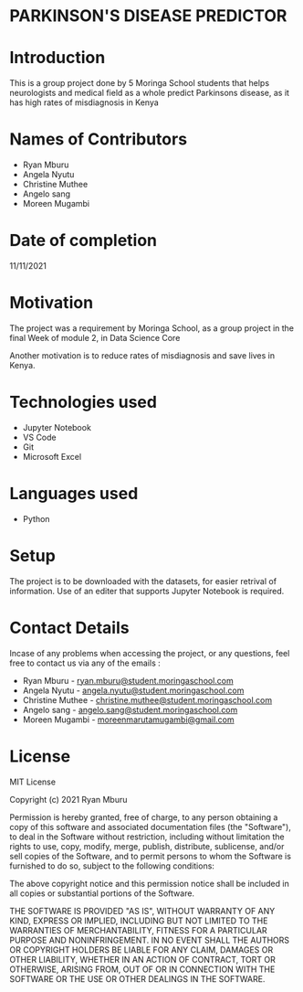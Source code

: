 # PARKINSON'S DISEASE PREDICTOR

# Introduction
This is a group project done by 5 Moringa School students that helps neurologists and medical field as a whole predict Parkinsons disease, as it has high rates of misdiagnosis in Kenya

# Names of Contributors
- Ryan Mburu
- Angela Nyutu
- Christine Muthee
- Angelo sang
- Moreen Mugambi

# Date of completion
11/11/2021

# Motivation
The project was a requirement by Moringa School, as a group project in the final Week of module 2, in Data Science Core

Another motivation is to reduce rates of misdiagnosis and save lives in Kenya.

# Technologies used
- Jupyter Notebook
- VS Code
- Git
- Microsoft Excel

# Languages used
- Python

# Setup
The project is to be downloaded with the datasets, for easier retrival of information. Use of an editer that supports Jupyter Notebook is required.

# Contact Details
Incase of any problems when accessing the project, or any questions, feel free to contact us via any of the emails : 

- Ryan Mburu - ryan.mburu@student.moringaschool.com
- Angela Nyutu - angela.nyutu@student.moringaschool.com
- Christine Muthee - christine.muthee@student.moringaschool.com
- Angelo sang - angelo.sang@student.moringaschool.com
- Moreen Mugambi - moreenmarutamugambi@gmail.com

# License
MIT License

Copyright (c) 2021 Ryan Mburu

Permission is hereby granted, free of charge, to any person obtaining a copy
of this software and associated documentation files (the "Software"), to deal
in the Software without restriction, including without limitation the rights
to use, copy, modify, merge, publish, distribute, sublicense, and/or sell
copies of the Software, and to permit persons to whom the Software is
furnished to do so, subject to the following conditions:

The above copyright notice and this permission notice shall be included in all
copies or substantial portions of the Software.

THE SOFTWARE IS PROVIDED "AS IS", WITHOUT WARRANTY OF ANY KIND, EXPRESS OR
IMPLIED, INCLUDING BUT NOT LIMITED TO THE WARRANTIES OF MERCHANTABILITY,
FITNESS FOR A PARTICULAR PURPOSE AND NONINFRINGEMENT. IN NO EVENT SHALL THE
AUTHORS OR COPYRIGHT HOLDERS BE LIABLE FOR ANY CLAIM, DAMAGES OR OTHER
LIABILITY, WHETHER IN AN ACTION OF CONTRACT, TORT OR OTHERWISE, ARISING FROM,
OUT OF OR IN CONNECTION WITH THE SOFTWARE OR THE USE OR OTHER DEALINGS IN THE
SOFTWARE.

